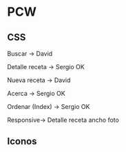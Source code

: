 # PCW
CSS
--------------

Buscar -> David

Detalle receta -> Sergio	OK

Nueva receta -> David

Acerca -> Sergio OK	

Ordenar (Index) -> Sergio OK



Responsive-> Detalle receta ancho foto

Iconos
--------------------